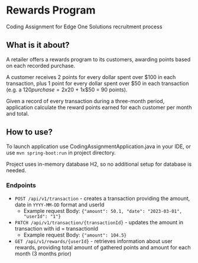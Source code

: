 # Rewards Program
Coding Assignment for Edge One Solutions recruitment process

## What is it about?
A retailer offers a rewards program to its customers, awarding points based on each recorded purchase.

A customer receives 2 points for every dollar spent over $100 in each transaction, plus 1 point for every dollar spent over $50 in each transaction (e.g. a $120 purchase = 2x$20 + 1x$50 = 90 points).

Given a record of every transaction during a three-month period, application calculate the reward points earned for each customer per month and total.

## How to use?

To launch application use CodingAssignmentApplication.java in your IDE, or use `mvn spring-boot:run` in project directory.

Project uses in-memory database H2, so no additional setup for database is needed.

### Endpoints

* `POST /api/v1/transaction` - creates a transaction providing the amount, date in `YYYY-MM-DD` format and userId
    * Example request Body: `{"amount": 50.1, "date": "2023-03-01", "userId": "1"}`
* `PATCH /api/v1/transaction/{transactionId}` - updates the amount in transaction with id = transactionId
    * Example request Body: `{"amount": 104.5}`
* `GET /api/v1/rewards/{userId}` - retrieves information about user rewards, providing total amount of gathered points and amount for each month (3 months prior)
